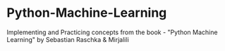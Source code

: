 # Python-Machine-Learning
Implementing and Practicing concepts from the book - "Python Machine Learning" by Sebastian Raschka &amp; Mirjalili
